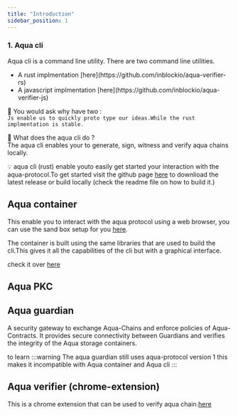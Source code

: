 ```yaml
---
title: "Introduction"
sidebar_position: 1
---
```



### 1. Aqua cli
Aqua cli is a command line utility.
There are two command line utilities.
<ul>
<li>A rust implmentation [here](https://github.com/inblockio/aqua-verifier-rs)</li>
<li>A javascript implmentation  [here](https://github.com/inblockio/aqua-verifier-js) </li>
</ul>

🤔 You would ask why have two : <br/> `Js enable us to quickly proto type our ideas.While the rust implmentation is stable.`

🚀 What does the aqua cli do ?  <br/>
The aqua cli enables your to generate, sign, witness  and verify aqua chains locally.

💡 aqua cli (rust) enable youto easily get started your interaction with the aqua-protocol.To get started visit the github page [here](https://github.com/inblockio/aqua-verifier-rs) to downlioad the latest release or build locally (check the readme file on how to build it.)


## Aqua container
This enable you to interact with the aqua protocol using a web browser, you can use the sand box setup  for you [here](https://aquafire.aqua-protocol.org/).

The container is built using the same libraries that are used to build the cli.This gives it all the capabilities of the cli but with a graphical interface.

check it over [here](https://github.com/inblockio/aqua-verifier-rs) 


## Aqua PKC



## Aqua guardian
A security gateway to exchange Aqua-Chains and enforce policies of Aqua-Contracts. It provides secure connectivity between Guardians and verifies the integrity of the Aqua storage containers.

to learn 
:::warning
The aqua guardian still uses aqua-protocol version 1 this makes it incompatible with Aqua container and Aqua cli
:::

## Aqua verifier (chrome-extension)
This is a chrome extension that can be used to verify aqua chain.[here](https://chromewebstore.google.com/detail/verifypage/gadnjidhhadchnegnpadkibmjlgihiaj)